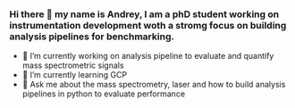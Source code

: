 ### Hi there 👋 my name is Andrey, I am a phD student working on instrumentation development woth a stromg focus on building analysis pipelines for benchmarking.
- 🔭 I’m currently working on analysis pipeline to evaluate and quantify mass spectrometric signals
- 🌱 I’m currently learning GCP
- 💬 Ask me about the mass spectrometry, laser and how to build analysis pipelines in python to evaluate performance 

<!--
**andrey101010/andrey101010** is a ✨ _special_ ✨ repository because its `README.md` (this file) appears on your GitHub profile.

Here are some ideas to get you started:
- 📫 How to reach me: Github and Tweeter

-->
